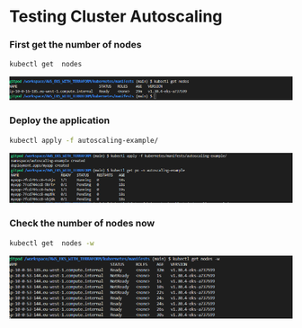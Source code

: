 # Testing Cluster Autoscaling

### First get the number of nodes
```bash
kubectl get  nodes
```
![alt text](image.png)


### Deploy the application
```bash
kubectl apply -f autoscaling-example/
```
![alt text](image-3.png)

### Check the number of nodes now
```bash
kubectl get  nodes -w 
```
![alt text](image-2.png)